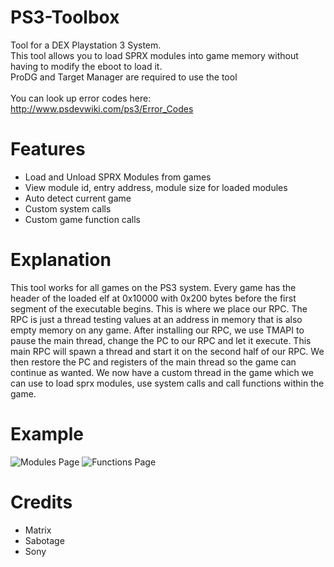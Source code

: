 # PS3-Toolbox
Tool for a DEX Playstation 3 System. <br>
This tool allows you to load SPRX modules into game memory without having to modify the eboot to load it.<br>
ProDG and Target Manager are required to use the tool
<br><br>
You can look up error codes here: http://www.psdevwiki.com/ps3/Error_Codes

# Features
- Load and Unload SPRX Modules from games
- View module id, entry address, module size for loaded modules
- Auto detect current game
- Custom system calls
- Custom game function calls

# Explanation
This tool works for all games on the PS3 system. Every game has the header of the loaded elf at 0x10000 with 0x200 bytes before the first
segment of the executable begins. This is where we place our RPC. The RPC is just a thread testing values at an address in memory that is
also empty memory on any game. After installing our RPC, we use TMAPI to pause the main thread, change the PC to our RPC and let it execute.
This main RPC will spawn a thread and start it on the second half of our RPC. We then restore the PC and registers of the main thread so the game
can continue as wanted. We now have a custom thread in the game which we can use to load sprx modules, use system calls and call functions within
the game.

# Example
![Modules Page](https://i.imgur.com/zGpyuUG.png)
![Functions Page](https://i.imgur.com/mKwmmUS.png)

# Credits
- Matrix
- Sabotage
- Sony
